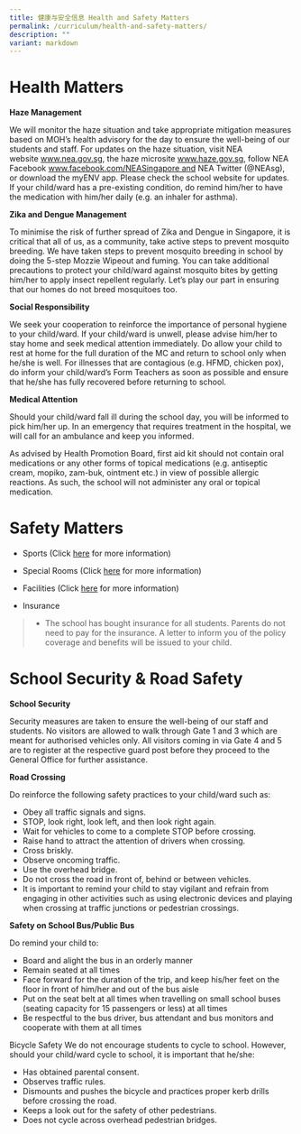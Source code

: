 ```yaml
---
title: 健康与安全信息 Health and Safety Matters
permalink: /curriculum/health-and-safety-matters/
description: ""
variant: markdown
---
```

# Health Matters
**Haze Management**

We will monitor the haze situation and take appropriate mitigation measures based on MOH’s health advisory for the day to ensure the well-being of our students and staff. For updates on the haze situation, visit NEA website www.nea.gov.sg, the haze microsite www.haze.gov.sg, follow NEA Facebook www.facebook.com/NEASingapore and NEA Twitter (@NEAsg), or download the myENV app. Please check the school website for updates. If your child/ward has a pre-existing condition, do remind him/her to have the medication with him/her daily (e.g. an inhaler for asthma).


**Zika and Dengue Management**

To minimise the risk of further spread of Zika and Dengue in Singapore, it is critical that all of us, as a community, take active steps to prevent mosquito breeding. We have taken steps to prevent mosquito breeding in school by doing the 5-step Mozzie Wipeout and fuming. You can take additional precautions to protect your child/ward against mosquito bites by getting him/her to apply insect repellent regularly. Let’s play our part in ensuring that our homes do not breed mosquitoes too.

**Social Responsibility**

We seek your cooperation to reinforce the importance of personal hygiene to your child/ward. If your child/ward is unwell, please advise him/her to stay home and seek medical attention immediately. Do allow your child to rest at home for the full duration of the MC and return to school only when he/she is well. For illnesses that are contagious (e.g. HFMD, chicken pox), do inform your child/ward’s Form Teachers as soon as possible and ensure that he/she has fully recovered before returning to school.


**Medical Attention**

Should your child/ward fall ill during the school day, you will be informed to pick him/her up. In an emergency that requires treatment in the hospital, we will call for an ambulance and keep you informed.

As advised by Health Promotion Board, first aid kit should not contain oral medications or any other forms of topical medications (e.g. antiseptic cream, mopiko, zam-buk, ointment etc.) in view of possible allergic reactions. As such, the school will not administer any oral or topical medication.


# Safety Matters

* Sports (Click [here](/files/rss%20sports%20safety_final.pdf) for more information)


* Special Rooms (Click [here](/files/Art%20Room%20Safety.pdf) for more information)


* Facilities (Click [here](/files/Safety%20Rules%20for%20Usage%20of%20School%20Facilities%20for%20sch%20website.pdf) for more information)


* Insurance
>* The school has bought insurance for all students. Parents do not need to pay for the insurance. A letter to inform you of the policy coverage and benefits will be issued to your child.

# School Security & Road Safety
**School Security**

Security measures are taken to ensure the well-being of our staff and students. No visitors are allowed to walk through Gate 1 and 3 which are meant for authorised vehicles only. All visitors coming in via Gate 4 and 5 are to register at the respective guard post before they proceed to the General Office for further assistance. 

**Road Crossing**

Do reinforce the following safety practices to your child/ward such as:
*	Obey all traffic signals and signs.
* STOP, look right, look left, and then look right again.
* Wait for vehicles to come to a complete STOP before crossing.
* Raise hand to attract the attention of drivers when crossing.
* Cross briskly.
* Observe oncoming traffic.
* Use the overhead bridge.
* Do not cross the road in front of, behind or between vehicles.
* It is important to remind your child to stay vigilant and refrain from engaging in other activities such as using electronic devices and playing when crossing at traffic junctions or pedestrian crossings.


**Safety on School Bus/Public Bus**

Do remind your child to:
* Board and alight the bus in an orderly manner
* Remain seated at all times
* Face forward for the duration of the trip, and keep his/her feet on the floor in front of him/her and out of the bus aisle
* Put on the seat belt at all times when travelling on small school buses (seating capacity for 15 passengers or less) at all times
* Be respectful to the bus driver, bus attendant and bus monitors and cooperate with them at all times

Bicycle Safety
We do not encourage students to cycle to school. However, should your child/ward cycle to school, it is important that he/she:
* Has obtained parental consent.
* Observes traffic rules.
* Dismounts and pushes the bicycle and practices proper kerb drills before crossing the road.
* Keeps a look out for the safety of other pedestrians.
* Does not cycle across overhead pedestrian bridges.